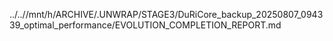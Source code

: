 ../..//mnt/h/ARCHIVE/.UNWRAP/STAGE3/DuRiCore_backup_20250807_094339_optimal_performance/EVOLUTION_COMPLETION_REPORT.md